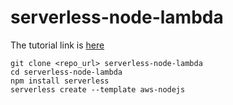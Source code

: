 # serverless-node-lambda

The tutorial link is [here](https://www.youtube.com/watch?v=oFYFqOzJdqY)

```
git clone <repo_url> serverless-node-lambda
cd serverless-node-lambda
npm install serverless
serverless create --template aws-nodejs
```
